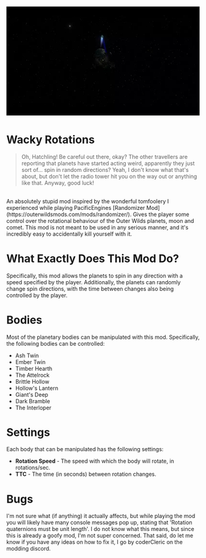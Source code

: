 # ![WackyRotations](Assets/spinny_bramble.webp)

# Wacky Rotations
> Oh, Hatchling! Be careful out there, okay? The other travellers are reporting that planets have started acting weird, apparently they just sort of... spin in random directions? Yeah, I don't know
> what that's about, but don't let the radio tower hit you on the way out or anything like that. Anyway, good luck!<br />
<br />
An absolutely stupid mod inspired by the wonderful tomfoolery I experienced while playing PacificEngines [Randomizer Mod](https://outerwildsmods.com/mods/randomizer/). Gives the player some control over
the rotational behaviour of the Outer Wilds planets, moon and comet. This mod is not meant to be used in any serious manner, and it's incredibly easy to accidentally kill yourself with it.

# What Exactly Does This Mod Do?
Specifically, this mod allows the planets to spin in any direction with a speed specified by the player. Additionally, the planets can randomly change spin directions, with the time between changes also
being controlled by the player.

# Bodies
Most of the planetary bodies can be manipulated with this mod. Specifically, the following bodies can be controlled:
* Ash Twin<br />
* Ember Twin<br />
* Timber Hearth<br />
* The Attelrock<br />
* Brittle Hollow<br />
* Hollow's Lantern<br />
* Giant's Deep<br />
* Dark Bramble<br />
* The Interloper

# Settings
Each body that can be manipulated has the following settings:<br />
* **Rotation Speed** - The speed with which the body will rotate, in rotations/sec.<br />
* **TTC** - The time (in seconds) between rotation changes.<br />

# Bugs
I'm not sure what (if anything) it actually affects, but while playing the mod you will likely have many console messages pop up, stating that 'Rotation quaternions must be unit length'. I do not know
what this means, but since this is already a goofy mod, I'm not super concerned. That said, do let me know if you have any ideas on how to fix it, I go by coderCleric on the modding discord.